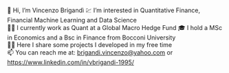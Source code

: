 👋 Hi, I’m Vincenzo Brigandì
💹 I’m interested in Quantitative Finance, Financial Machine Learning and Data Science  
🏄🏻 I currently work as Quant at a Global Macro Hedge Fund
🎓 I hold a MSc in Economics and a Bsc in Finance from Bocconi University  
🧑‍💻 Here I share some projects I developed in my free time  
📫 You can reach me at: brigandi.vincenzo@yahoo.com or https://www.linkedin.com/in/vbrigandi-1995/  

<!---
vcnzbrgd/vcnzbrgd is a ✨ special ✨ repository because its `README.md` (this file) appears on your GitHub profile.
You can click the Preview link to take a look at your changes.
--->
